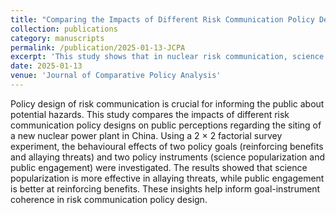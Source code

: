 ```yaml
---
title: "Comparing the Impacts of Different Risk Communication Policy Designs on Public Risk Perceptions: An Experiment in a Nuclear Power Plant Siting Scenario"
collection: publications
category: manuscripts
permalink: /publication/2025-01-13-JCPA
excerpt: 'This study shows that in nuclear risk communication, science popularization is more effective for threat reduction, while public engagement better reinforces perceived benefits, highlighting the importance of aligning policy goals with instruments.'
date: 2025-01-13
venue: 'Journal of Comparative Policy Analysis'
---
```

Policy design of risk communication is crucial for informing the public about potential hazards. This study compares the impacts of different risk communication policy designs on public perceptions regarding the siting of a new nuclear power plant in China. Using a 2 × 2 factorial survey experiment, the behavioural effects of two policy goals (reinforcing benefits and allaying threats) and two policy instruments (science popularization and public engagement) were investigated. The results showed that science popularization is more effective in allaying threats, while public engagement is better at reinforcing benefits. These insights help inform goal-instrument coherence in risk communication policy design.
